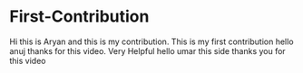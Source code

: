 # First-Contribution
Hi this is Aryan and this is my contribution.
This is my first contribution
hello anuj thanks for this video. Very Helpful
hello umar this side thanks you for this video
